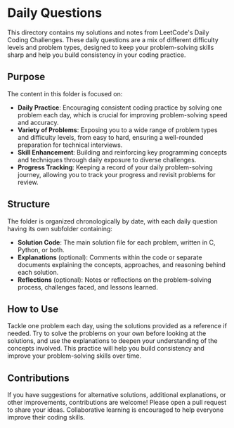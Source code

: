 # Daily Questions

This directory contains my solutions and notes from LeetCode's Daily Coding Challenges. These daily questions are a mix of different difficulty levels and problem types, designed to keep your problem-solving skills sharp and help you build consistency in your coding practice.

## Purpose

The content in this folder is focused on:

- **Daily Practice**: Encouraging consistent coding practice by solving one problem each day, which is crucial for improving problem-solving speed and accuracy.
- **Variety of Problems**: Exposing you to a wide range of problem types and difficulty levels, from easy to hard, ensuring a well-rounded preparation for technical interviews.
- **Skill Enhancement**: Building and reinforcing key programming concepts and techniques through daily exposure to diverse challenges.
- **Progress Tracking**: Keeping a record of your daily problem-solving journey, allowing you to track your progress and revisit problems for review.

## Structure

The folder is organized chronologically by date, with each daily question having its own subfolder containing:

- **Solution Code**: The main solution file for each problem, written in C, Python, or both.
- **Explanations** (optional): Comments within the code or separate documents explaining the concepts, approaches, and reasoning behind each solution.
- **Reflections** (optional): Notes or reflections on the problem-solving process, challenges faced, and lessons learned.

## How to Use

Tackle one problem each day, using the solutions provided as a reference if needed. Try to solve the problems on your own before looking at the solutions, and use the explanations to deepen your understanding of the concepts involved. This practice will help you build consistency and improve your problem-solving skills over time.

## Contributions

If you have suggestions for alternative solutions, additional explanations, or other improvements, contributions are welcome! Please open a pull request to share your ideas. Collaborative learning is encouraged to help everyone improve their coding skills.
